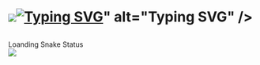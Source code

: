 <h1> <a href="https://git.io/typing-svg"><img src="<a href="https://git.io/typing-svg"><img src="https://readme-typing-svg.herokuapp.com?font=Playfair+Display&weight=600&size=21&duration=5001&pause=1000&color=FFB8B2&center=falso&vCenter=falso&repeat=verdadeiro&random=falso&width=435&lines=Hey%2Ceu+sou+a+Camily%2C+tudo+bem%3F" alt="Typing SVG" /></a>" alt="Typing SVG" /></a> </h1>

<!--
**CamilyBenevenutoCosta/CamilyBenevenutoCosta** is a ✨ _special_ ✨ repository because its `README.md` (this file) appears on your GitHub profile.

Here are some ideas to get you started:

- 🔭 I’m currently working on ...
- 🌱 I’m currently learning ...
- 👯 I’m looking to collaborate on ...
- 🤔 I’m looking for help with ...
- 💬 Ask me about ...
- 📫 How to reach me: ...
- 😄 Pronouns: ...
- ⚡ Fun fact: ...
-->
##
<div>
Loanding Snake Status
</div>
<div>
  <picture align="center">    
    <img src="https://github.com/guuhferiani/guuhferiani/blob/main/snake-svg.svg">
  </picture>
</div>
